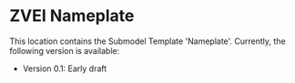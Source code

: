 # ZVEI Nameplate

This location contains the Submodel Template 'Nameplate'. Currently, the following version is available:
- Version 0.1: Early draft
